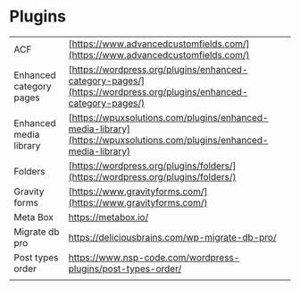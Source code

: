 # Plugins

|  |  |
| :--- | :--- |
| ACF | [https://www.advancedcustomfields.com/](https://www.advancedcustomfields.com/) |
| Enhanced category pages | [https://wordpress.org/plugins/enhanced-category-pages/](https://wordpress.org/plugins/enhanced-category-pages/) |
| Enhanced media library | [https://wpuxsolutions.com/plugins/enhanced-media-library](https://wpuxsolutions.com/plugins/enhanced-media-library) |
| Folders | [https://wordpress.org/plugins/folders/](https://wordpress.org/plugins/folders/) |
| Gravity forms | [https://www.gravityforms.com/](https://www.gravityforms.com/) |
| Meta Box | https://metabox.io/ |
| Migrate db pro | https://deliciousbrains.com/wp-migrate-db-pro/ |
| Post types order | https://www.nsp-code.com/wordpress-plugins/post-types-order/ |
|  |  |

